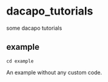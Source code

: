 # dacapo_tutorials
some dacapo tutorials

## example
`cd example`

An example without any custom code.